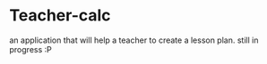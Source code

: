# Teacher-calc
 an application that will help a teacher to create a lesson plan. 
still in progress :P
